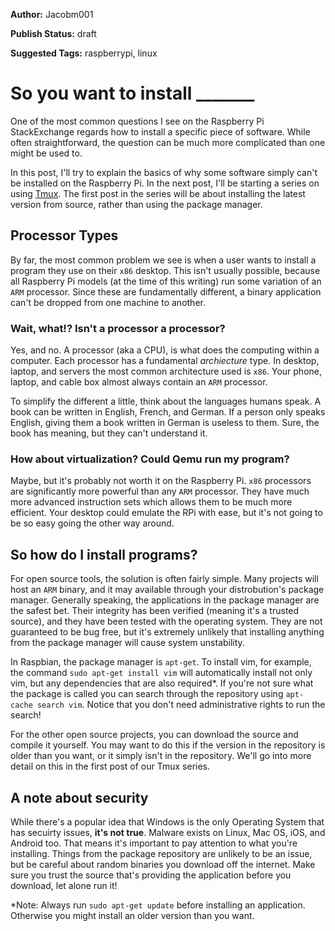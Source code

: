 **Author:** Jacobm001

**Publish Status:** draft

**Suggested Tags:** raspberrypi, linux

# So you want to install _______

One of the most common questions I see on the Raspberry Pi StackExchange regards how to install a specific piece of software. While often straightforward, the question can be much more complicated than one might be used to.

In this post, I'll try to explain the basics of why some software simply can't be installed on the Raspberry Pi. In the next post, I'll be starting a series on using [Tmux](https://tmux.github.io/). The first post in the series will be about installing the latest version from source, rather than using the package manager. 

## Processor Types

By far, the most common problem we see is when a user wants to install a program they use on their `x86` desktop. This isn't usually possible, because all Raspberry Pi models (at the time of this writing) run some variation of an `ARM` processor. Since these are fundamentally different, a binary application can't be dropped from one machine to another.

### Wait, what!? Isn't a processor a processor?

Yes, and no. A processor (aka a CPU), is what does the computing within a computer. Each processor has a fundamental *archiecture* type. In desktop, laptop, and servers the most common architecture used is `x86`. Your phone, laptop, and cable box almost always contain an `ARM` processor.

To simplify the different a little, think about the languages humans speak. A book can be written in English, French, and German. If a person only speaks English, giving them a book written in German is useless to them. Sure, the book has meaning, but they can't understand it.

### How about virtualization? Could Qemu run my program?

Maybe, but it's probably not worth it on the Raspberry Pi. `x86` processors are significantly more powerful than any `ARM` processor. They have much more advanced instruction sets which allows them to be much more efficient. Your desktop could emulate the RPi with ease, but it's not going to be so easy going the other way around.

## So how do I install programs?

For open source tools, the solution is often fairly simple. Many projects will host an `ARM` binary, and it may available through your distrobution's package manager. Generally speaking, the applications in the package manager are the safest bet. Their integrity has been verified (meaning it's a trusted source), and they have been tested with the operating system. They are not guaranteed to be bug free, but it's extremely unlikely that installing anything from the package manager will cause system unstability.

In Raspbian, the package manager is `apt-get`. To install vim, for example, the command `sudo apt-get install vim` will automatically install not only vim, but any dependencies that are also required*. If you're not sure what the package is called you can search through the repository using `apt-cache search vim`. Notice that you don't need administrative rights to run the search!

For the other open source projects, you can download the source and compile it yourself. You may want to do this if the version in the repository is older than you want, or it simply isn't in the repository. We'll go into more detail on this in the first post of our Tmux series.

## A note about security

While there's a popular idea that Windows is the only Operating System that has secuirty issues, **it's not true**.  Malware exists on Linux, Mac OS, iOS, and Android too. That means it's important to pay attention to what you're installing. Things from the package repository are unlikely to be an issue, but be careful about random binaries you download off the internet. Make sure you trust the source that's providing the application before you download, let alone run it!

*Note: Always run `sudo apt-get update` before installing an application. Otherwise you might install an older version than you want.
